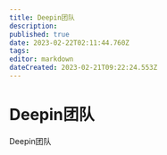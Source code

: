 ```yaml
---
title: Deepin团队
description: 
published: true
date: 2023-02-22T02:11:44.760Z
tags: 
editor: markdown
dateCreated: 2023-02-21T09:22:24.553Z
---
```


# Deepin团队
Deepin团队